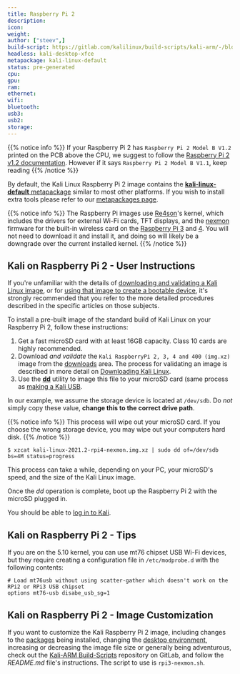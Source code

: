 ```yaml
---
title: Raspberry Pi 2
description:
icon:
weight:
author: ["steev",]
build-script: https://gitlab.com/kalilinux/build-scripts/kali-arm/-/blob/master/rpi3-nexmon.sh
headless: kali-desktop-xfce
metapackage: kali-linux-default
status: pre-generated
cpu:
gpu:
ram:
ethernet:
wifi:
bluetooth:
usb3:
usb2:
storage:
---
```


{{% notice info %}}
If your Raspberry Pi 2 has `Raspberry Pi 2 Model B V1.2` printed on the PCB above the CPU, we suggest to follow the [Raspberry Pi 2 v1.2 documentation](docs/arm/raspberry-pi-2-1.2/). However if it says `Raspberry Pi 2 Model B V1.1`, keep reading
{{% /notice %}}

By default, the Kali Linux Raspberry Pi 2 image contains the [**kali-linux-default** metapackage](https://www.kali.org/docs/general-use/metapackages/) similar to most other platforms. If you wish to install extra tools please refer to our [metapackages page](/docs/general-use/metapackages/).

{{% notice info %}}
The Raspberry Pi images use [Re4son](https://twitter.com/re4sonkernel)'s kernel, which includes the drivers for external Wi-Fi cards, TFT displays, and the [nexmon](https://github.com/seemoo-lab/nexmon) firmware for the built-in wireless card on the [Raspberry Pi 3](/docs/arm/raspberry-pi-3/) and [4](/docs/arm/raspberry-pi-4/). You will not need to download it and install it, and doing so will likely be a downgrade over the current installed kernel.
{{% /notice %}}

## Kali on Raspberry Pi 2 - User Instructions

If you're unfamiliar with the details of [downloading and validating a Kali Linux image](/docs/introduction/download-official-kali-linux-images/), or for [using that image to create a bootable device](/docs/usb/live-usb-install-with-windows/), it's strongly recommended that you refer to the more detailed procedures described in the specific articles on those subjects.

To install a pre-built image of the standard build of Kali Linux on your Raspberry Pi 2, follow these instructions:

1. Get a fast microSD card with at least 16GB capacity. Class 10 cards are highly recommended.
2. Download _and validate_ the `Kali RaspberryPi 2, 3, 4 and 400 (img.xz)` image from the [downloads](https://www.offensive-security.com/kali-linux-arm-images/) area. The process for validating an image is described in more detail on [Downloading Kali Linux](/docs/introduction/download-official-kali-linux-images/).
3. Use the **[dd](https://packages.debian.org/testing/dd)** utility to image this file to your microSD card (same process as [making a Kali USB](/docs/usb/live-usb-install-with-windows/).

In our example, we assume the storage device is located at `/dev/sdb`. Do _not_ simply copy these value, **change this to the correct drive path**.

{{% notice info %}}
This process will wipe out your microSD card. If you choose the wrong storage device, you may wipe out your computers hard disk.
{{% /notice %}}

```console
$ xzcat kali-linux-2021.2-rpi4-nexmon.img.xz | sudo dd of=/dev/sdb bs=4M status=progress
```

This process can take a while, depending on your PC, your microSD's speed, and the size of the Kali Linux image.

Once the _dd_ operation is complete, boot up the Raspberry Pi 2 with the microSD plugged in.

You should be able to [log in to Kali](/docs/introduction/default-credentials/).

## Kali on Raspberry Pi 2 - Tips

If you are on the 5.10 kernel, you can use mt76 chipset USB Wi-Fi devices, but they require creating a configuration file in `/etc/modprobe.d` with the following contents:

```console
# Load mt76usb without using scatter-gather which doesn't work on the RPi2 or RPi3 USB chipset
options mt76-usb disabe_usb_sg=1
```

## Kali on Raspberry Pi 2 - Image Customization

If you want to customize the Kali Raspberry Pi 2 image, including changes to the [packages](/docs/general-use/metapackages/) being installed, changing the [desktop environment](/docs/general-use/switching-desktop-environments/), increasing or decreasing the image file size or generally being adventurous, check out the [Kali-ARM Build-Scripts](https://gitlab.com/kalilinux/build-scripts/kali-arm) repository on GitLab, and follow the _README.md_ file's instructions. The script to use is `rpi3-nexmon.sh`.
